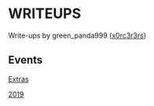 # WRITEUPS

Write-ups by green_panda999 ([x0rc3r3rs](https://ctftime.org/team/66247))
## Events

[Extras](Extras.md)

[2019](2019.md)
